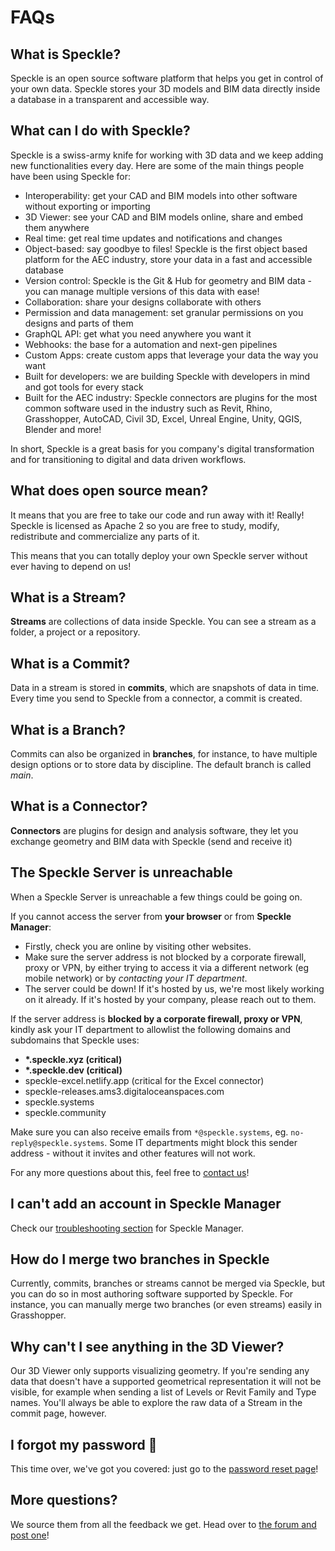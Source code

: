 # FAQs

## What is Speckle?

Speckle is an open source software platform that helps you get in control of your own data.
Speckle stores your 3D models and BIM data directly inside a database in a transparent and accessible way.

## What can I do with Speckle?

Speckle is a swiss-army knife for working with 3D data and we keep adding new functionalities every day. Here are some of the main things people have been using Speckle for:

- Interoperability: get your CAD and BIM models into other software without exporting or importing
- 3D Viewer: see your CAD and BIM models online, share and embed them anywhere
- Real time: get real time updates and notifications and changes
- Object-based: say goodbye to files! Speckle is the first object based platform for the AEC industry, store your data in a fast and accessible database
- Version control: Speckle is the Git & Hub for geometry and BIM data - you can manage multiple versions of this data with ease!
- Collaboration: share your designs collaborate with others
- Permission and data management: set granular permissions on you designs and parts of them
- GraphQL API: get what you need anywhere you want it
- Webhooks: the base for a automation and next-gen pipelines
- Custom Apps: create custom apps that leverage your data the way you want
- Built for developers: we are building Speckle with developers in mind and got tools for every stack
- Built for the AEC industry: Speckle connectors are plugins for the most common software used in the industry such as Revit, Rhino, Grasshopper, AutoCAD, Civil 3D, Excel, Unreal Engine, Unity, QGIS, Blender and more!

In short, Speckle is a great basis for you company's digital transformation and for transitioning to digital and data driven workflows.

## What does open source mean?

It means that you are free to take our code and run away with it! Really!
Speckle is licensed as Apache 2 so you are free to study, modify, redistribute and commercialize any parts of it.

This means that you can totally deploy your own Speckle server without ever having to depend on us!

## What is a Stream?

**Streams** are collections of data inside Speckle. You can see a stream as a folder, a project or a repository.

## What is a Commit?

Data in a stream is stored in **commits**, which are snapshots of data in time. Every time you send to Speckle from a connector, a commit is created.

## What is a Branch?

Commits can also be organized in **branches**, for instance, to have multiple design options or to store data by discipline. The default branch is called _main_.

## What is a Connector?

**Connectors** are plugins for design and analysis software, they let you exchange geometry and BIM data with Speckle (send and receive it)

## The Speckle Server is unreachable

When a Speckle Server is unreachable a few things could be going on.

If you cannot access the server from **your browser** or from **Speckle Manager**:

- Firstly, check you are online by visiting other websites.
- Make sure the server address is not blocked by a corporate firewall, proxy or VPN, by either trying to access it via a different network (eg mobile network) or by _contacting your IT department_.
- The server could be down! If it's hosted by us, we're most likely working on it already. If it's hosted by your company, please reach out to them.

If the server address is **blocked by a corporate firewall, proxy or VPN**, kindly ask your IT department to allowlist the following domains and subdomains that Speckle uses:

- **\*.speckle.xyz (critical)**
- **\*.speckle.dev (critical)**
- speckle-excel.netlify.app (critical for the Excel connector)
- speckle-releases.ams3.digitaloceanspaces.com
- speckle.systems
- speckle.community

Make sure you can also receive emails from `*@speckle.systems`, eg. `no-reply@speckle.systems`. Some IT departments might block this sender address - without it invites and other features will not work.

For any more questions about this, feel free to [contact us](https://speckle.systems/contact/)!

## I can't add an account in Speckle Manager

Check our [troubleshooting section](/user/manager.html#troubleshooting) for Speckle Manager.

## How do I merge two branches in Speckle

Currently, commits, branches or streams cannot be merged via Speckle, but you can do so in most authoring software supported by Speckle. For instance, you can manually merge two branches (or even streams) easily in Grasshopper.

## Why can't I see anything in the 3D Viewer?

Our 3D Viewer only supports visualizing geometry. If you're sending any data that doesn't have a supported geometrical representation it will not be visible, for example when sending a list of Levels or Revit Family and Type names. You'll always be able to explore the raw data of a Stream in the commit page, however.

## I forgot my password 🤔

This time over, we've got you covered: just go to the [password reset page](https://speckle.xyz/authn/resetpassword)!

## More questions?

We source them from all the feedback we get. Head over to [the forum and post one](https://speckle.community)!
